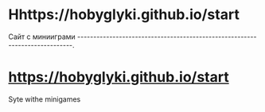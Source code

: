 # Hhttps://hobyglyki.github.io/start
Сайт с минииграми
----------------------------------------------------------------------------.
# https://hobyglyki.github.io/start
Syte withe minigames
